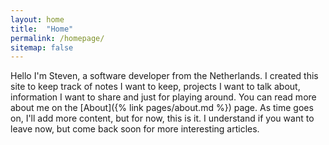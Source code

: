 ```yaml
---
layout: home
title:  "Home"
permalink: /homepage/
sitemap: false
---
```


Hello I'm Steven, a software developer from the Netherlands. I created this site to keep track of notes I want to keep, projects I want to talk about, information I want to share and just for playing around. You can read more about me on the [About]({% link pages/about.md %}) page. As time goes on, I'll add more content, but for now, this is it. I understand if you want to leave now, but come back soon for more interesting articles.
